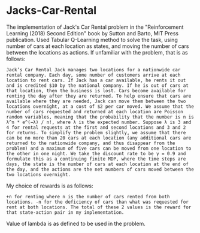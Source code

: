 # Jacks-Car-Rental
The implementation of Jack's Car Rental problem in the "Reinforcement Learning (2018) Second Edition" book by Sutton and Barto, MIT Press publication. Used Tabular Q-Learning method to solve the task, using number of cars at each location as states, and moving the number of cars between the locations as actions. If unfamiliar with the problem, that is as follows:

`Jack’s Car Rental Jack manages two locations for a nationwide car rental company. Each day, some number of customers arrive at each location to rent cars. If Jack has a car available, he rents it out and is credited $10 by the national company. If he is out of cars at that location, then the business is lost. Cars become available for renting the day after they are returned. To help ensure that cars are available where they are needed, Jack can move them between the two locations overnight, at a cost of $2 per car moved. We assume that the number of cars requested and returned at each location are Poisson random variables, meaning that the probability that the number is n is λ^n * e^(−λ) / n!, where λ is the expected number. Suppose λ is 3 and 4 for rental requests at the first and second locations and 3 and 2 for returns. To simplify the problem slightly, we assume that there can be no more than 20 cars at each location (any additional cars are returned to the nationwide company, and thus disappear from the problem) and a maximum of five cars can be moved from one location to the other in one night. We take the discount rate to be γ = 0.9 and formulate this as a continuing finite MDP, where the time steps are days, the state is the number of cars at each location at the end of the day, and the actions are the net numbers of cars moved between the two locations overnight.`

My choice of rewards is as follows:

`+n for renting where n is the number of cars rented from both locations.
-n for the deficiency of cars than what was requested for rent at both locations.
The total of these 2 values is the reward for that state-action pair in my implementation.`

Value of lambda is as defined to be used in the problem.
